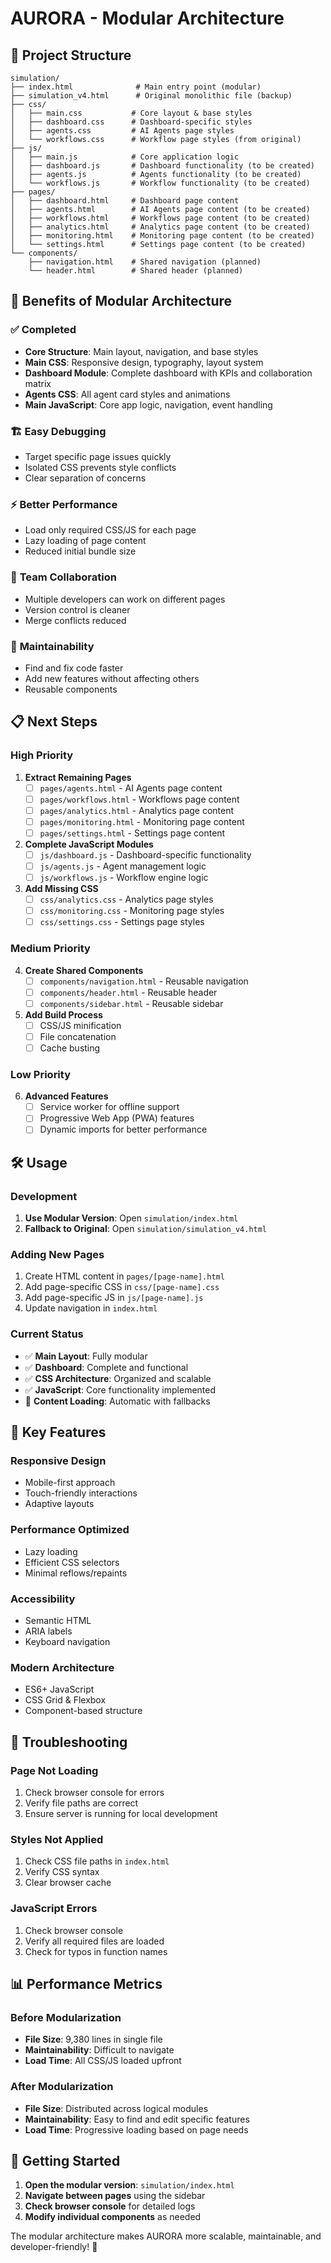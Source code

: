 # AURORA - Modular Architecture

## 📁 Project Structure

```
simulation/
├── index.html              # Main entry point (modular)
├── simulation_v4.html      # Original monolithic file (backup)
├── css/
│   ├── main.css           # Core layout & base styles
│   ├── dashboard.css      # Dashboard-specific styles
│   ├── agents.css         # AI Agents page styles
│   └── workflows.css      # Workflow page styles (from original)
├── js/
│   ├── main.js            # Core application logic
│   ├── dashboard.js       # Dashboard functionality (to be created)
│   ├── agents.js          # Agents functionality (to be created)
│   └── workflows.js       # Workflow functionality (to be created)
├── pages/
│   ├── dashboard.html     # Dashboard page content
│   ├── agents.html        # AI Agents page content (to be created)
│   ├── workflows.html     # Workflows page content (to be created)
│   ├── analytics.html     # Analytics page content (to be created)
│   ├── monitoring.html    # Monitoring page content (to be created)
│   └── settings.html      # Settings page content (to be created)
└── components/
    ├── navigation.html    # Shared navigation (planned)
    └── header.html        # Shared header (planned)
```

## 🚀 Benefits of Modular Architecture

### ✅ **Completed**
- **Core Structure**: Main layout, navigation, and base styles
- **Main CSS**: Responsive design, typography, layout system
- **Dashboard Module**: Complete dashboard with KPIs and collaboration matrix
- **Agents CSS**: All agent card styles and animations
- **Main JavaScript**: Core app logic, navigation, event handling

### 🏗️ **Easy Debugging**
- Target specific page issues quickly
- Isolated CSS prevents style conflicts
- Clear separation of concerns

### ⚡ **Better Performance**
- Load only required CSS/JS for each page
- Lazy loading of page content
- Reduced initial bundle size

### 👥 **Team Collaboration**
- Multiple developers can work on different pages
- Version control is cleaner
- Merge conflicts reduced

### 🔧 **Maintainability**
- Find and fix code faster
- Add new features without affecting others
- Reusable components

## 📋 Next Steps

### High Priority
1. **Extract Remaining Pages**
   - [ ] `pages/agents.html` - AI Agents page content
   - [ ] `pages/workflows.html` - Workflows page content
   - [ ] `pages/analytics.html` - Analytics page content
   - [ ] `pages/monitoring.html` - Monitoring page content
   - [ ] `pages/settings.html` - Settings page content

2. **Complete JavaScript Modules**
   - [ ] `js/dashboard.js` - Dashboard-specific functionality
   - [ ] `js/agents.js` - Agent management logic
   - [ ] `js/workflows.js` - Workflow engine logic

3. **Add Missing CSS**
   - [ ] `css/analytics.css` - Analytics page styles
   - [ ] `css/monitoring.css` - Monitoring page styles
   - [ ] `css/settings.css` - Settings page styles

### Medium Priority
4. **Create Shared Components**
   - [ ] `components/navigation.html` - Reusable navigation
   - [ ] `components/header.html` - Reusable header
   - [ ] `components/sidebar.html` - Reusable sidebar

5. **Add Build Process**
   - [ ] CSS/JS minification
   - [ ] File concatenation
   - [ ] Cache busting

### Low Priority
6. **Advanced Features**
   - [ ] Service worker for offline support
   - [ ] Progressive Web App (PWA) features
   - [ ] Dynamic imports for better performance

## 🛠️ Usage

### Development
1. **Use Modular Version**: Open `simulation/index.html`
2. **Fallback to Original**: Open `simulation/simulation_v4.html`

### Adding New Pages
1. Create HTML content in `pages/[page-name].html`
2. Add page-specific CSS in `css/[page-name].css`
3. Add page-specific JS in `js/[page-name].js`
4. Update navigation in `index.html`

### Current Status
- ✅ **Main Layout**: Fully modular
- ✅ **Dashboard**: Complete and functional
- ✅ **CSS Architecture**: Organized and scalable
- ✅ **JavaScript**: Core functionality implemented
- 🔄 **Content Loading**: Automatic with fallbacks

## 🎯 Key Features

### Responsive Design
- Mobile-first approach
- Touch-friendly interactions
- Adaptive layouts

### Performance Optimized
- Lazy loading
- Efficient CSS selectors
- Minimal reflows/repaints

### Accessibility
- Semantic HTML
- ARIA labels
- Keyboard navigation

### Modern Architecture
- ES6+ JavaScript
- CSS Grid & Flexbox
- Component-based structure

## 🐛 Troubleshooting

### Page Not Loading
1. Check browser console for errors
2. Verify file paths are correct
3. Ensure server is running for local development

### Styles Not Applied
1. Check CSS file paths in `index.html`
2. Verify CSS syntax
3. Clear browser cache

### JavaScript Errors
1. Check browser console
2. Verify all required files are loaded
3. Check for typos in function names

## 📊 Performance Metrics

### Before Modularization
- **File Size**: 9,380 lines in single file
- **Maintainability**: Difficult to navigate
- **Load Time**: All CSS/JS loaded upfront

### After Modularization
- **File Size**: Distributed across logical modules
- **Maintainability**: Easy to find and edit specific features
- **Load Time**: Progressive loading based on page needs

## 🚀 Getting Started

1. **Open the modular version**: `simulation/index.html`
2. **Navigate between pages** using the sidebar
3. **Check browser console** for detailed logs
4. **Modify individual components** as needed

The modular architecture makes AURORA more scalable, maintainable, and developer-friendly! 🎉 